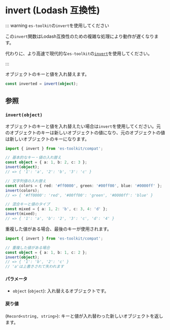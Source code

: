 # invert (Lodash 互換性)

::: warning `es-toolkit`の`invert`を使用してください

この`invert`関数はLodash互換性のための複雑な処理により動作が遅くなります。

代わりに、より高速で現代的な`es-toolkit`の[`invert`](../../object/invert.md)を使用してください。

:::

オブジェクトのキーと値を入れ替えます。

```typescript
const inverted = invert(object);
```

## 参照

### `invert(object)`

オブジェクトのキーと値を入れ替えたい場合は`invert`を使用してください。元のオブジェクトのキーは新しいオブジェクトの値になり、元のオブジェクトの値は新しいオブジェクトのキーになります。

```typescript
import { invert } from 'es-toolkit/compat';

// 基本的なキー・値の入れ替え
const object = { a: 1, b: 2, c: 3 };
invert(object);
// => { '1': 'a', '2': 'b', '3': 'c' }

// 文字列値の入れ替え
const colors = { red: '#ff0000', green: '#00ff00', blue: '#0000ff' };
invert(colors);
// => { '#ff0000': 'red', '#00ff00': 'green', '#0000ff': 'blue' }

// 混合キーと値のタイプ
const mixed = { a: 1, 2: 'b', c: 3, 4: 'd' };
invert(mixed);
// => { '1': 'a', 'b': '2', '3': 'c', 'd': '4' }
```

重複した値がある場合、最後のキーが使用されます。

```typescript
import { invert } from 'es-toolkit/compat';

// 重複した値がある場合
const object = { a: 1, b: 1, c: 2 };
invert(object);
// => { '1': 'b', '2': 'c' }
// 'a'は上書きされて失われます
```

#### パラメータ

- `object` (`object`): 入れ替えるオブジェクトです。

#### 戻り値

(`Record<string, string>`): キーと値が入れ替わった新しいオブジェクトを返します。
